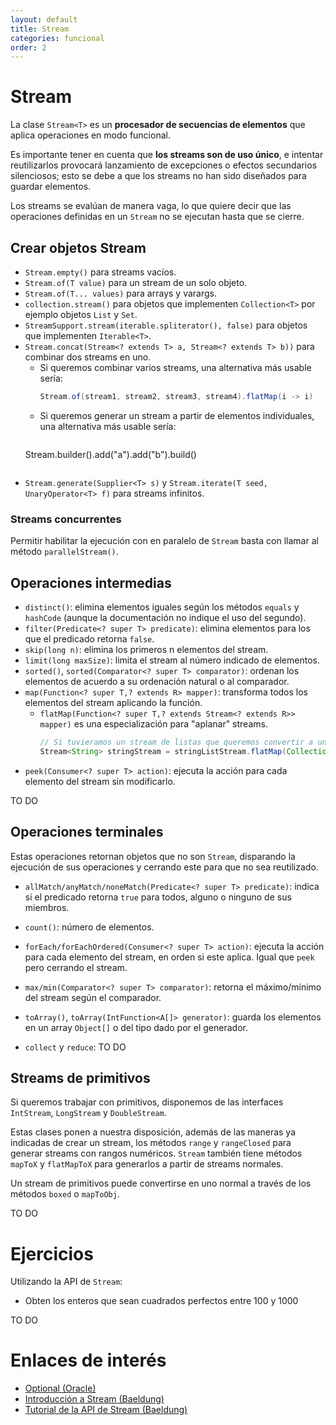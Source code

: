 ```yaml
---
layout: default
title: Stream
categories: funcional
order: 2
---
```

# Stream

La clase `Stream<T>` es un **procesador de secuencias de elementos** que aplica operaciones en modo funcional.

Es importante tener en cuenta que **los streams son de uso único**, e intentar reutilizarlos provocará lanzamiento de excepciones o efectos secundarios silenciosos; 
esto se debe a que los streams no han sido diseñados para guardar elementos.

Los streams se evalúan de manera vaga, lo que quiere decir que las operaciones definidas en un `Stream` no se ejecutan hasta que se cierre.
  
## Crear objetos Stream
* `Stream.empty()` para streams vacíos.
* `Stream.of(T value)` para un stream de un solo objeto.
* `Stream.of(T... values)` para arrays y varargs.
* `collection.stream()` para objetos que implementen `Collection<T>` por ejemplo objetos `List` y `Set`.
* `StreamSupport.stream(iterable.spliterator(), false)` para objetos que implementen `Iterable<T>`.
* `Stream.concat(Stream<? extends T> a, Stream<? extends T> b))` para combinar dos streams en uno.
  * Si queremos combinar varios streams, una alternativa más usable sería:
    ```java
    Stream.of(stream1, stream2, stream3, stream4).flatMap(i -> i)
    ```
  * Si queremos generar un stream a partir de elementos individuales, una alternativa más usable sería:
    ```java
   Stream.<String>builder().add("a").add("b").build()
    ```
* `Stream.generate(Supplier<T> s)` y `Stream.iterate(T seed, UnaryOperator<T> f)` para streams infinitos.

### Streams concurrentes
Permitir habilitar la ejecución con en paralelo de `Stream` basta con llamar al método `parallelStream()`.

## Operaciones intermedias
* `distinct()`: elimina elementos iguales según los métodos `equals` y `hashCode` (aunque la documentación no indique el uso del segundo).
* `filter(Predicate<? super T> predicate)`: elimina elementos para los que el predicado retorna `false`.
* `skip(long n)`: elimina los primeros n elementos del stream.
* `limit(long maxSize)`: limita el stream al número indicado de elementos.
* `sorted()`, `sorted(Comparator<? super T> comparator)`: ordenan los elementos de acuerdo a su ordenación natural o al comparador.
* `map(Function<? super T,? extends R> mapper)`: transforma todos los elementos del stream aplicando la función.
  * `flatMap(Function<? super T,? extends Stream<? extends R>> mapper)` es una especialización para "aplanar" streams.
    ```java
    // Si tuvieramos un stream de listas que queremos convertir a uno de elementos
    Stream<String> stringStream = stringListStream.flatMap(Collection::stream)
    ```
* `peek(Consumer<? super T> action)`: ejecuta la acción para cada elemento del stream sin modificarlo.

TO DO

## Operaciones terminales

Estas operaciones retornan objetos que no son `Stream`, disparando la ejecución de sus operaciones y cerrando este para que no sea reutilizado.

* `allMatch/anyMatch/noneMatch(Predicate<? super T> predicate)`: indica si el predicado retorna `true` para todos, alguno o ninguno de sus miembros.
* `count()`: número de elementos.
* `forEach/forEachOrdered(Consumer<? super T> action)`: ejecuta la acción para cada elemento del stream, en orden si este aplica.
   Igual que `peek` pero cerrando el stream.
* `max/min(Comparator<? super T> comparator)`: retorna el máximo/mínimo del stream según el comparador.
* `toArray()`, `toArray(IntFunction<A[]> generator)`: guarda los elementos en un array `Object[]` o del tipo dado por el generador.

* `collect` y `reduce`: TO DO

## Streams de primitivos

Si queremos trabajar con primitivos, disponemos de las interfaces `IntStream`, `LongStream` y `DoubleStream`.

Estas clases ponen a nuestra disposición, además de las maneras ya indicadas de crear un stream,
los métodos `range` y `rangeClosed` para generar streams con rangos numéricos. 
`Stream` también tiene métodos `mapToX` y `flatMapToX` para generarlos a partir de streams normales.

Un stream de primitivos puede convertirse en uno normal a través de los métodos `boxed` o `mapToObj`.

TO DO

# Ejercicios
Utilizando la API de `Stream`:
* Obten los enteros que sean cuadrados perfectos entre 100 y 1000

TO DO

# Enlaces de interés
* [Optional (Oracle)](https://www.oracle.com/technical-resources/articles/java/java8-optional.html)
* [Introducción a Stream (Baeldung)](https://www.baeldung.com/java-8-streams-introduction)
* [Tutorial de la API de Stream (Baeldung)](https://www.baeldung.com/java-8-streams)
